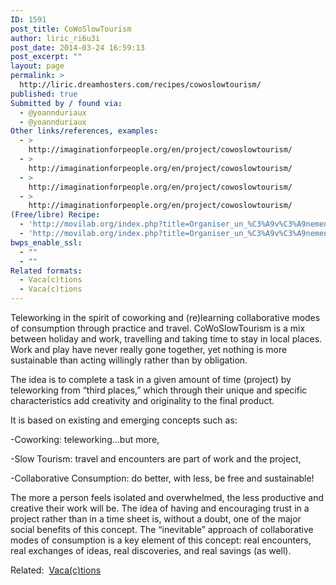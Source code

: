 ```yaml
---
ID: 1591
post_title: CoWoSlowTourism
author: liric_ri6u3i
post_date: 2014-03-24 16:59:13
post_excerpt: ""
layout: page
permalink: >
  http://liric.dreamhosters.com/recipes/cowoslowtourism/
published: true
Submitted by / found via:
  - @yoannduriaux
  - @yoannduriaux
Other links/references, examples:
  - >
    http://imaginationforpeople.org/en/project/cowoslowtourism/
  - >
    http://imaginationforpeople.org/en/project/cowoslowtourism/
  - >
    http://imaginationforpeople.org/en/project/cowoslowtourism/
  - >
    http://imaginationforpeople.org/en/project/cowoslowtourism/
(Free/libre) Recipe:
  - 'http://movilab.org/index.php?title=Organiser_un_%C3%A9v%C3%A9nement_CowoSlowTourism'
  - 'http://movilab.org/index.php?title=Organiser_un_%C3%A9v%C3%A9nement_CowoSlowTourism'
bwps_enable_ssl:
  - ""
  - ""
Related formats:
  - Vaca(c)tions
  - Vaca(c)tions
---
```

Teleworking in the spirit of coworking and (re)learning collaborative modes of consumption through practice and travel. CoWoSlowTourism is a mix between holiday and work, travelling and taking time to stay in local places. Work and play have never really gone together, yet nothing is more sustainable than acting willingly rather than by obligation.

The idea is to complete a task in a given amount of time (project) by teleworking from “third places,” which through their unique and specific characteristics add creativity and originality to the final product.

It is based on existing and emerging concepts such as:

-Coworking: teleworking…but more,

-Slow Tourism: travel and encounters are part of work and the project,

-Collaborative Consumption: do better, with less, be free and sustainable!

The more a person feels isolated and overwhelmed, the less productive and creative their work will be. The idea of having and encouraging trust in a project rather than in a time sheet is, without a doubt, one of the major social benefits of this concept. The “inevitable” approach of collaborative modes of consumption is a key element of this concept: real encounters, real exchanges of ideas, real discoveries, and real savings (as well).

Related:  <a title="Vaca(c)tions" href="http://www.co-creative-recipes.cc/recipes/vacactions/">Vaca(c)tions</a>